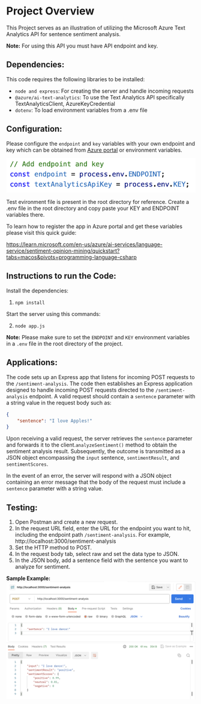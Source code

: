 # **Project Overview**

This Project serves as an illustration of utilizing the Microsoft Azure Text Analytics API for sentence sentiment analysis. 

**Note:** For using this API you must have API endpoint and key.

## **Dependencies:**

This code requires the following libraries to be installed:


- `node and express`: For creating the server and handle incoming requests
- `@azure/ai-text-analytics`: To use the Text Analytics API specifically TextAnalyticsClient, AzureKeyCredential
- `dotenv`: To load environment variables from a .env file

## **Configuration:**

Please configure the `endpoint` and `key` variables with your own endpoint and key which can be obtained from [Azure portal](https://azure.microsoft.com/en-us/products/ai-services/ai-language/) or environment variables.

![Local Image](Screenshots/env.png)

Test evironment file is present in the root directory for reference. 
Create a .env file in the root directory and copy paste your KEY and ENDPOINT variables there.

To learn how to register the app in Azure portal and get these variables please visit this quick guide:

https://learn.microsoft.com/en-us/azure/ai-services/language-service/sentiment-opinion-mining/quickstart?tabs=macos&pivots=programming-language-csharp

## **Instructions to run the Code:**

Install the dependencies:
1. `npm install`

Start the server using this commands:

2. `node app.js`

**Note:** Please make sure to set the `ENDPOINT` and `KEY` environment variables in a `.env` file in the root directory of the project.

## **Applications:**

The code sets up an Express app that listens for incoming POST requests to the `/sentiment-analysis`. The code then establishes an Express application designed to handle incoming POST requests directed to the `/sentiment-analysis` endpoint. A valid request should contain a `sentence` parameter with a string value in the request body such as:

```json
{
    "sentence": "I love Apples!"
}
```

Upon receiving a valid request, the server retrieves the `sentence` parameter and forwards it to the client.`analyzeSentiment()` method to obtain the sentiment analysis result. Subsequently, the outcome is transmitted as a JSON object encompassing the `input` sentence, `sentimentResult`, and `sentimentScores`.

In the event of an error, the server will respond with a JSON object containing an error message that the body of the request must include a `sentence` parameter with a string value.

## **Testing:**

1. Open Postman and create a new request.
2. In the request URL field, enter the URL for the endpoint you want to hit, including the endpoint path `/sentiment-analysis`. For
example, http://localhost:3000/sentiment-analysis
3. Set the HTTP method to POST.
4. In the request body tab, select raw and set the data type to JSON.
5. In the JSON body, add a sentence field with the sentence you want to analyze for sentiment. 

**Sample Example:**
![Local Image](Screenshots/image.png)


